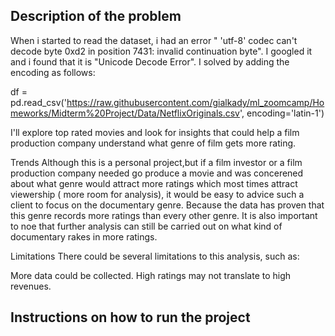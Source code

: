 Description of the problem
-----------------------------


When i started to read the dataset, i had an error " 'utf-8' codec can't decode byte 0xd2 in position 7431: invalid continuation byte". I googled it and i found that it is "Unicode Decode Error". I solved by adding the encoding as follows:

df = pd.read_csv('https://raw.githubusercontent.com/gialkady/ml_zoomcamp/Homeworks/Midterm%20Project/Data/NetflixOriginals.csv', encoding='latin-1') 


I'll explore top rated movies and look for insights that could help a film production company understand what genre of film gets more rating.


Trends
Although this is a personal project,but if a film investor or a film production company needed go produce a movie and was concerened about what genre would attract more ratings which most times attract viewership ( more room for analysis), it would be easy to advice such a client to focus on the documentary genre. Because the data has proven that this genre records more ratings than every other genre. It is also important to noe that further analysis can still be carried out on what kind of documentary rakes in more ratings.

Limitations
There could be several limitations to this analysis, such as:

More data could be collected.
High ratings may not translate to high revenues.

Instructions on how to run the project
----------------------------------------
